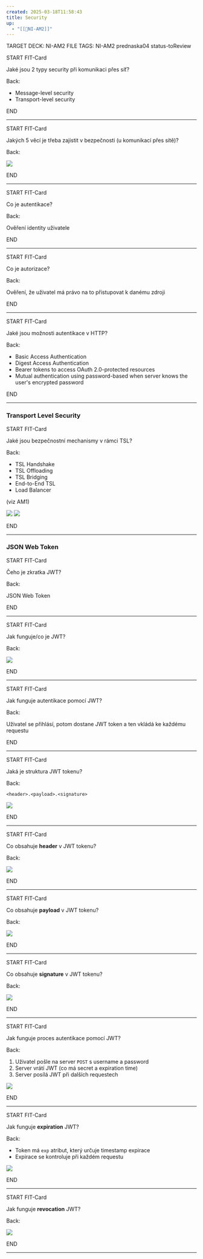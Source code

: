 ```yaml
---
created: 2025-03-18T11:58:43
title: Security
up:
  - "[[📖NI-AM2]]"
---
```

TARGET DECK: NI-AM2
FILE TAGS: NI-AM2 prednaska04 status-toReview

START
FIT-Card

Jaké jsou 2 typy security při komunikaci přes síť?

Back:

- Message-level security
- Transport-level security
<!--ID: 1746519872908-->
END

---


START
FIT-Card

Jakých 5 věcí je třeba zajistit v bezpečnosti (u komunikací přes sítě)?

Back:

![](../../Assets/Pasted%20image%2020250318120256.png)
<!--ID: 1746519872921-->
END

---


START
FIT-Card

Co je autentikace?

Back:

Ověření identity uživatele
<!--ID: 1746519872924-->
END

---


START
FIT-Card

Co je autorizace?

Back:

Ověření, že uživatel má právo na to přistupovat k danému zdroji
<!--ID: 1746519872927-->
END

---


START
FIT-Card

Jaké jsou možnosti autentikace v HTTP?

Back:

- Basic Access Authentication
- Digest Access Authentication
- Bearer tokens to access OAuth 2.0-protected resources
- Mutual authentication using password-based when server knows the user's encrypted password
<!--ID: 1746519872930-->
END

---

### Transport Level Security


START
FIT-Card

Jaké jsou bezpečnostní mechanismy v rámci TSL?

Back:

- TSL Handshake
- TSL Offloading
- TSL Bridging
- End-to-End TSL
- Load Balancer

(viz AM1)

![](../../Assets/Pasted%20image%2020250318120620.png)
![](../../Assets/Pasted%20image%2020250318120615.png)
<!--ID: 1746519872933-->
END

---

### JSON Web Token


START
FIT-Card

Čeho je zkratka JWT?

Back:

JSON Web Token
<!--ID: 1746519872936-->
END

---


START
FIT-Card

Jak funguje/co je JWT?

Back:

![](../../Assets/Pasted%20image%2020250318120729.png)
<!--ID: 1746519872939-->
END

---


START
FIT-Card

Jak funguje autentikace pomocí JWT?

Back:

Uživatel se přihlásí, potom dostane JWT token a ten vkládá ke každému requestu
<!--ID: 1746519872942-->
END

---


START
FIT-Card

Jaká je struktura JWT tokenu?

Back:

`<header>.<payload>.<signature>`

<!-- ExampleStart -->
![](../../Assets/Pasted%20image%2020250318121002.png)
<!-- ExampleEnd -->
<!--ID: 1746519872945-->
END

---


START
FIT-Card

Co obsahuje **header** v JWT tokenu?

Back:

![](../../Assets/Pasted%20image%2020250318120923.png)
<!--ID: 1746519872948-->
END

---


START
FIT-Card

Co obsahuje **payload** v JWT tokenu?

Back:

![](../../Assets/Pasted%20image%2020250318120937.png)
<!--ID: 1746519872950-->
END

---


START
FIT-Card

Co obsahuje **signature** v JWT tokenu?

Back:

![](../../Assets/Pasted%20image%2020250318120946.png)
<!--ID: 1746519872953-->
END

---


START
FIT-Card

Jak funguje proces autentikace pomocí JWT?

Back:

1. Uživatel pošle na server `POST` s username a password
2. Server vrátí JWT (co má secret a expiration time)
3. Server posílá JWT při dalších requestech

<!-- ImageStart -->
![](../../Assets/Pasted%20image%2020250318121035.png)
<!-- ImageEnd -->

<!--ID: 1746519872956-->
END

---


START
FIT-Card

Jak funguje **expiration** JWT?

Back:

- Token má `exp` atribut, který určuje timestamp expirace
- Expirace se kontroluje při každém requestu

![](../../Assets/Pasted%20image%2020250318121051.png)
<!--ID: 1746519872959-->
END

---


START
FIT-Card

Jak funguje **revocation** JWT?

Back:

![](../../Assets/Pasted%20image%2020250318121103.png)
<!--ID: 1746519872962-->
END

---
